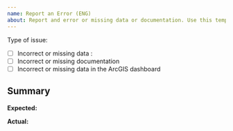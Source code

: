 ```yaml
---
name: Report an Error (ENG)
about: Report and error or missing data or documentation. Use this template if you are an English speaker
---
```


 <!--
Thank you for your interest in this repository.
Before making your contribution, please bear in mind that this is a data set with the sole intention of informing the public, maintained by a few staff of the Italian Civil Protection Agency.
While contributions and interest are welcome, we cannot respond to every request timeously.

Before you open an issue:
  - please check the other issues, including closed issues to see if someone else has already opened a similar issue.
  - delete above

-->

Type of issue:

- [ ] Incorrect or missing data : <!-- filename -->
- [ ] Incorrect or missing documentation <!-- filename -->
- [ ] Incorrect or missing data in the ArcGIS dashboard

## Summary

<!-- Provide a summary of the error, including which data set or file you are referring to. -->

**Expected:**

<!-- What data or information did you expect to find? -->

**Actual:** <!-- What data or inforation is actually present / mising / stated? -->
